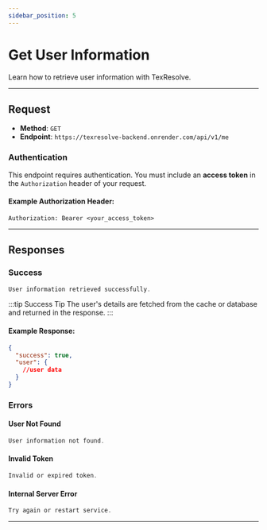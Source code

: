 ```yaml
---
sidebar_position: 5
---
```


# Get User Information

Learn how to retrieve user information with TexResolve.

---

## **Request**

- **Method**: `GET`
- **Endpoint**: `https://texresolve-backend.onrender.com/api/v1/me`

### **Authentication**

This endpoint requires authentication. You must include an **access token** in the `Authorization` header of your request.

#### Example Authorization Header:

```
Authorization: Bearer <your_access_token>
```

---

## **Responses**

### **Success**

```jsx title="statusCode 200: Success"
User information retrieved successfully.
```

:::tip Success Tip
The user's details are fetched from the cache or database and returned in the response.
:::

#### Example Response:

```json
{
  "success": true,
  "user": {
    //user data
  }
}
```

### **Errors**

#### **User Not Found**

```jsx title="statusCode 404: User Not Found"
User information not found.
```

#### **Invalid Token**

```jsx title="statusCode 401: Unauthorized"
Invalid or expired token.
```

#### **Internal Server Error**

```jsx title="statusCode 500: Internal Server Error"
Try again or restart service.
```

---
